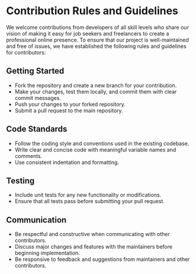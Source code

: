 # Contribution Rules and Guidelines
We welcome contributions from developers of all skill levels who share our vision of making it easy for job seekers and freelancers to create a professional online presence. To ensure that our project is well-maintained and free of issues, we have established the following rules and guidelines for contributors:

## Getting Started
- Fork the repository and create a new branch for your contribution.
- Make your changes, test them locally, and commit them with clear commit messages.
- Push your changes to your forked repository.
- Submit a pull request to the main repository.

## Code Standards
- Follow the coding style and conventions used in the existing codebase.
- Write clear and concise code with meaningful variable names and comments.
- Use consistent indentation and formatting.

## Testing
- Include unit tests for any new functionality or modifications.
- Ensure that all tests pass before submitting your pull request.

## Communication
- Be respectful and constructive when communicating with other contributors.
- Discuss major changes and features with the maintainers before beginning implementation.
- Be responsive to feedback and suggestions from maintainers and other contributors.
